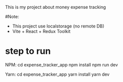 This is my project about money expense tracking

#Note:
- This project use localstorage (no remote DB)
- Vite + React + Redux Toolkit

# step to run 
NPM:
cd expense_tracker_app
npm install
npm run dev

Yarn:
cd expense_tracker_app
yarn install
yarn dev
